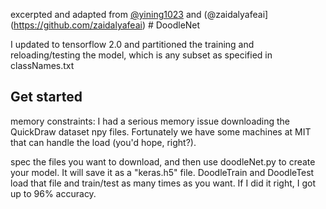 excerpted and adapted from [@yining1023](https://github.com/yining1023) and (@zaidalyafeai](https://github.com/zaidalyafeai) # DoodleNet 

I updated to tensorflow 2.0 and partitioned the training and reloading/testing the model, which is any subset as specified in classNames.txt



## Get started
memory constraints: I had a serious memory issue downloading the QuickDraw dataset npy files. Fortunately we have some machines at MIT that can handle the load (you'd hope, right?).

spec the files you want to download, and then use doodleNet.py to create your model. It will save it as a "keras.h5" file. DoodleTrain and DoodleTest load that file and train/test as many times as you want. If I did it right, I got up to 96% accuracy.



